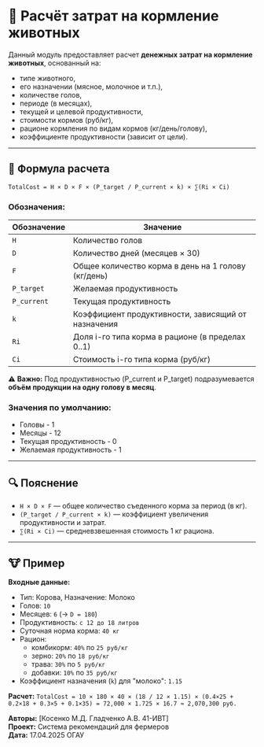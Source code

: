 # 🐄 Расчёт затрат на кормление животных

Данный модуль предоставляет расчет **денежных затрат на кормление животных**, основанный на:

- типе животного,
- его назначении (мясное, молочное и т.п.),
- количестве голов,
- периоде (в месяцах),
- текущей и целевой продуктивности,
- стоимости кормов (руб/кг),
- рационе кормления по видам кормов (кг/день/голову),
- коэффициенте продуктивности (зависит от цели).

---

## 📘 Формула расчета

`TotalCost = H × D × F × (P_target / P_current × k) × ∑(Ri × Ci)`

### Обозначения:

| Обозначение       | Значение                                            |
|-------------------|-----------------------------------------------------|
| `H`               | Количество голов                                    |
| `D`               | Количество дней (месяцев × 30)                      |
| `F`               | Общее количество корма в день на 1 голову (кг/день) |
| `P_target`        | Желаемая продуктивность                             |
| `P_current`       | Текущая продуктивность                              |
| `k`               | Коэффициент продуктивности, зависящий от назначения |
| `Ri`              | Доля i-го типа корма в рационе (в пределах 0..1)    |
| `Ci`              | Стоимость i-го типа корма (руб/кг)                  |
⚠️ **Важно:** Под продуктивностью (P_current и P_target) подразумевается **объём продукции на одну голову в месяц**.

### Значения по умолчанию:

- Головы - 1
- Месяцы - 12
- Текущая продуктивность - 0
- Желаемая продуктивность - 1

---

## 🔍 Пояснение

- `H × D × F` — общее количество съеденного корма за период (в кг).
- `(P_target / P_current × k)` — коэффициент увеличения продуктивности и затрат.
- `∑(Ri × Ci)` — средневзвешенная стоимость 1 кг рациона.

---

## 🐮 Пример

**Входные данные:**

- Тип: Корова, Назначение: Молоко
- Голов: `10`
- Месяцев: `6` (→ `D = 180`)
- Продуктивность: `с 12 до 18 литров`
- Суточная норма корма: `40 кг`
- Рацион:
    - комбикорм: `40%` по `25 руб/кг`
    - зерно: `20%` по `18 руб/кг`
    - трава: `30%` по `5 руб/кг`
    - добавки: `10%` по `35 руб/кг`
- Коэффициент назначения (`k`) для "молоко": `1.15`

**Расчет:**
`TotalCost = 10 × 180 × 40 × (18 / 12 × 1.15) × (0.4×25 + 0.2×18 + 0.3×5 + 0.1×35) = 72,000 × 1.725 × 16.7 ≈ 2,070,300 руб.`

**Авторы:** [Косенко М.Д. Гладченко А.В. 41-ИВТ]  
**Проект:** Система рекомендаций для фермеров  
**Дата:** 17.04.2025 ОГАУ

